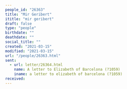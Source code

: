 ```yaml
---
people_id: "26363"
title: "Mir Geribert"
ititle: "mir geribert"
draft: false
type: "people"
birthdate: ""
deathdate: ""
social_title: ""
created: "2021-03-15"
modified: "2021-03-15"
url: "/people/26363.html"
sent:
  - url: letter/26364.html
    name: A letter to Elizabeth of Barcelona (?1059)
    iname: a letter to elizabeth of barcelona (?1059)
received:
---
```

